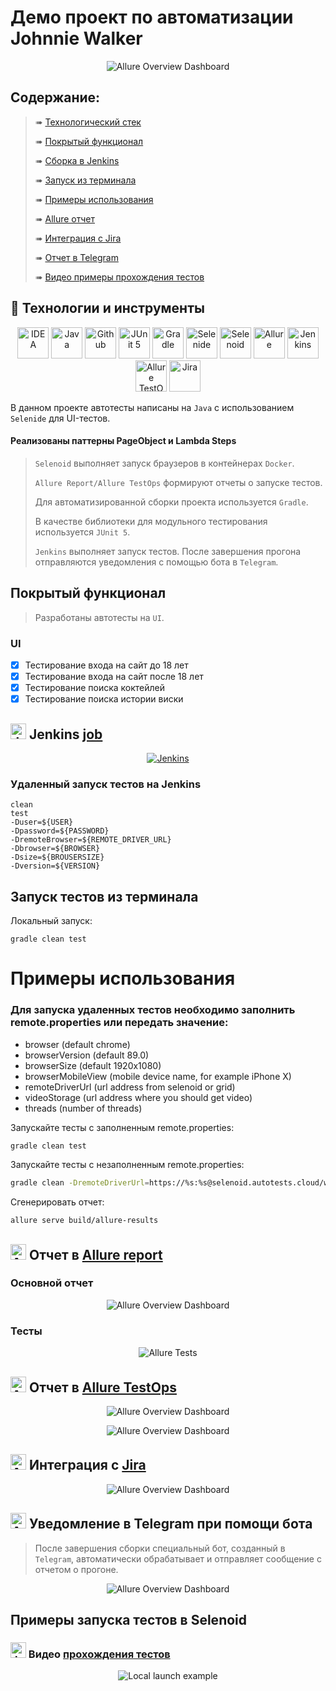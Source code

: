 # Демо проект по автоматизации Johnnie Walker
<p align="center">
<img title="Allure Overview Dashboard" src="images/screens/jw.PNG">
</p>

##  Содержание:

> ➠ [Технологический стек](#classical_building-технологический-стек)
>
> ➠ [Покрытый функционал](#earth_africa-покрытый-функционал)
>
> ➠ [Сборка в Jenkins](#earth_africa-Jenkins-job)
>
> ➠ [Запуск из терминала](#earth_africa-Запуск-тестов-из-терминала)
>
> ➠ [Примеры использования](#earth_africa-Allure-отчет)
>
> ➠ [Allure отчет](#earth_africa-Allure-отчет)
> 
> ➠ [Интеграция с Jira](#earth_africa-Allure-отчет)
>
> ➠ [Отчет в Telegram](#earth_africa-Уведомление-в-Telegram-при-помощи-бота)
>
> ➠ [Видео примеры прохождения тестов](#earth_africa-Примеры-видео-о-прохождении-тестов)

  
## 🧰 Технологии и инструменты

<p align="center">
<a href="https://www.jetbrains.com/idea/"><img src="images/logo/Idea.svg" width="50" height="50"  alt="IDEA"/></a>
<a href="https://www.java.com/"><img src="images/logo/Java.svg" width="50" height="50"  alt="Java"/></a>
<a href="https://github.com/"><img src="images/logo/GitHub.svg" width="50" height="50"  alt="Github"/></a>
<a href="https://junit.org/junit5/"><img src="images/logo/Junit5.svg" width="50" height="50"  alt="JUnit 5"/></a>
<a href="https://gradle.org/"><img src="images/logo/Gradle.svg" width="50" height="50"  alt="Gradle"/></a>
<a href="https://selenide.org/"><img src="images/logo/Selenide.svg" width="50" height="50"  alt="Selenide"/></a>
<a href="https://aerokube.com/selenoid/"><img src="images/logo/Selenoid.svg" width="50" height="50"  alt="Selenoid"/></a>
<a href="https://github.com/allure-framework/allure2"><img src="images/logo/Allure.svg" width="50" height="50"  alt="Allure"/></a>
<a href="https://www.jenkins.io/"><img src="images/logo/Jenkins.svg" width="50" height="50"  alt="Jenkins"/></a>
<a href="https://qameta.io/"><img src="images/logo/Allure_TO.svg" width="50" height="50"  alt="Allure TestOps"/></a>  
<a href="https://www.atlassian.com/ru/software/jira/"><img src="images/logo/Jira.svg" width="50" height="50"  alt="Jira"/></a>  
</p>
В данном проекте автотесты написаны на <code>Java</code> с использованием <code>Selenide</code> для UI-тестов.

#### Реализованы паттерны PageObject и Lambda Steps
>
> <code>Selenoid</code> выполняет запуск браузеров в контейнерах <code>Docker</code>.
>
> <code>Allure Report/Allure TestOps</code> формируют отчеты о запуске тестов.
>
> Для автоматизированной сборки проекта используется <code>Gradle</code>.
>
> В качестве библиотеки для модульного тестирования используется <code>JUnit 5</code>.
>
> <code>Jenkins</code> выполняет запуск тестов.
> После завершения прогона отправляются уведомления с помощью бота в <code>Telegram</code>.

## Покрытый функционал

> Разработаны автотесты на <code>UI</code>.
### UI

- [x] Тестирование входа на сайт до 18 лет
- [x] Тестирование входа на сайт после 18 лет
- [x] Тестирование поиска коктейлей
- [x] Тестирование поиска истории виски
## <img src="images/logo/Jenkins.svg" width="25" height="25"  alt="Jenkins"/></a> Jenkins <a target="_blank" href="https://jenkins.autotests.cloud/job/Johnnie_Walker_UI_tests/"> job </a>
<p align="center">
<a href="https://jenkins.autotests.cloud/job/Johnnie_Walker_UI_tests/"><img src="images/screens/jenkins.PNG" alt="Jenkins"/></a>
</p>

### Удаленный запуск тестов на Jenkins

```
clean
test
-Duser=${USER}
-Dpassword=${PASSWORD}
-DremoteBrowser=${REMOTE_DRIVER_URL}
-Dbrowser=${BROWSER}
-Dsize=${BROUSERSIZE}
-Dversion=${VERSION}
```
##  Запуск тестов из терминала
Локальный запуск:
```
gradle clean test
```

# Примеры использования

### Для запуска удаленных тестов необходимо заполнить remote.properties или передать значение:

* browser (default chrome)
* browserVersion (default 89.0)
* browserSize (default 1920x1080)
* browserMobileView (mobile device name, for example iPhone X)
* remoteDriverUrl (url address from selenoid or grid)
* videoStorage (url address where you should get video)
* threads (number of threads)


Запускайте тесты с заполненным remote.properties:
```bash
gradle clean test
```

Запускайте тесты с незаполненным remote.properties:
```bash
gradle clean -DremoteDriverUrl=https://%s:%s@selenoid.autotests.cloud/wd/hub/ -DvideoStorage=https://selenoid.autotests.cloud/video/ -Dthreads=1 test
```

Сгенерировать отчет:
```bash
allure serve build/allure-results
```
## <img src="images/logo/Allure.svg" width="25" height="25"  alt="Allure"/></a> Отчет в <a target="_blank" href="https://jenkins.autotests.cloud/job/Johnnie_Walker_UI_tests/7/allure/">Allure report</a>

###  Основной отчет
<p align="center">
<img title="Allure Overview Dashboard" src="images/screens/Alrep.PNG">
</p>


### Тесты 
<p align="center">
<img title="Allure Tests" src="images/screens/Altests.PNG">
</p>

## <img src="images/logo/Allure_TO.svg" width="25" height="25"  alt="Allure"/></a> Отчет в <a target="_blank" href="https://allure.autotests.cloud/launch/15301">Allure TestOps</a>
<p align="center">
<img title="Allure Overview Dashboard" src="images/screens/AllureTestOps.PNG">
</p>
<p align="center">
<img title="Allure Overview Dashboard" src="images/screens/AllureTestOps2.PNG">
</p>

## <img src="images/logo/Jira.svg" width="25" height="25"  alt="Allure"/></a> Интеграция с <a target="_blank" href="https://jira.autotests.cloud/browse/AUTO-1303">Jira</a>
<p align="center">
<img title="Allure Overview Dashboard" src="images/screens/JiraTicket.PNG">
</p>

## <img src="images/logo/Telegram.svg" width="25" height="25"  alt="Allure"/></a> Уведомление в Telegram при помощи бота
> После завершения сборки специальный бот, созданный в <code>Telegram</code>, автоматически обрабатывает и отправляет сообщение с отчетом о прогоне.

<p align="center">
<img title="Allure Overview Dashboard" src="images/screens/bot.PNG" >
</p>

## Примеры запуска тестов в Selenoid
### <img src="images/logo/Selenoid.svg" width="25" height="25" alt="Jenkins"/></a> Видео <a target="_blank" href="https://selenoid.autotests.cloud/video/ef6f0961cd61bebe69b39d6591b8a072.mp4">прохождения тестов </a>
<p align="center">
<img title="Local launch example" src="images/gif/video.gif">
</p>

